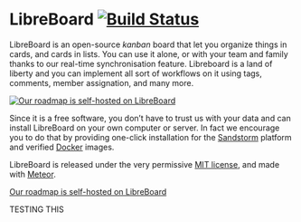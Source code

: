 # LibreBoard [![Build Status][travis-status]][travis-link]

LibreBoard is an open-source *kanban* board that let you organize things in
cards, and cards in lists. You can use it alone, or with your team and family
thanks to our real-time synchronisation feature. Libreboard is a land of liberty
and you can implement all sort of workflows on it using tags, comments, member
assignation, and many more.

[![Our roadmap is self-hosted on LibreBoard][thumbnail]][roadmap]

Since it is a free software, you don’t have to trust us with your data and can
install LibreBoard on your own computer or server. In fact we encourage you to
do that by providing one-click installation for the
[Sandstorm](https://sandstorm.io) platform and verified
[Docker](https://www.docker.com) images.

LibreBoard is released under the very permissive [MIT license](LICENSE), and
made with [Meteor](https://www.meteor.com).

[Our roadmap is self-hosted on LibreBoard][roadmap]

[travis-status]: https://travis-ci.org/libreboard/libreboard.svg
[travis-link]: https://travis-ci.org/libreboard/libreboard.svg
[thumbnail]: http://i.imgur.com/IIdHUmW.png
[roadmap]: http://libreboard.com/boards/MeSsFJaSqeuo9M6bs/libreboard-roadmap

TESTING THIS
